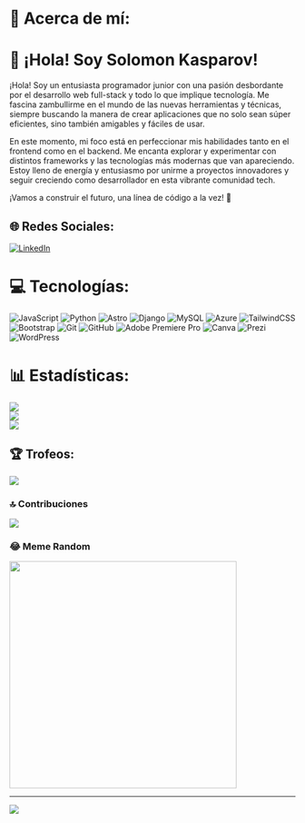 # 💫 Acerca de mí:

<h1>👋 ¡Hola! Soy Solomon Kasparov!</h1>
¡Hola! Soy un entusiasta programador junior con una pasión desbordante por el desarrollo web full-stack y todo lo que implique tecnología. Me fascina zambullirme en el mundo de las nuevas herramientas y técnicas, siempre buscando la manera de crear aplicaciones que no solo sean súper eficientes, sino también amigables y fáciles de usar.


En este momento, mi foco está en perfeccionar mis habilidades tanto en el frontend como en el backend. Me encanta explorar y experimentar con distintos frameworks y las tecnologías más modernas que van apareciendo. Estoy lleno de energía y entusiasmo por unirme a proyectos innovadores y seguir creciendo como desarrollador en esta vibrante comunidad tech.

¡Vamos a construir el futuro, una línea de código a la vez! 🚀

## 🌐 Redes Sociales:
[![LinkedIn](https://img.shields.io/badge/LinkedIn-%230077B5.svg?logo=linkedin&logoColor=white)](https://www.linkedin.com/in/solomon-kasparov/)


# 💻 Tecnologías:
![JavaScript](https://img.shields.io/badge/javascript-%23323330.svg?style=for-the-badge&logo=javascript&logoColor=%23F7DF1E) ![Python](https://img.shields.io/badge/python-3670A0?style=for-the-badge&logo=python&logoColor=ffdd54) ![Astro](https://img.shields.io/badge/astro-%232C2052.svg?style=for-the-badge&logo=astro&logoColor=white) ![Django](https://img.shields.io/badge/django-%23092E20.svg?style=for-the-badge&logo=django&logoColor=white) ![MySQL](https://img.shields.io/badge/mysql-4479A1.svg?style=for-the-badge&logo=mysql&logoColor=white) ![Azure](https://img.shields.io/badge/azure-%230072C6.svg?style=for-the-badge&logo=microsoftazure&logoColor=white) ![TailwindCSS](https://img.shields.io/badge/tailwindcss-%2338B2AC.svg?style=for-the-badge&logo=tailwind-css&logoColor=white) ![Bootstrap](https://img.shields.io/badge/bootstrap-%238511FA.svg?style=for-the-badge&logo=bootstrap&logoColor=white) ![Git](https://img.shields.io/badge/git-%23F05033.svg?style=for-the-badge&logo=git&logoColor=white) ![GitHub](https://img.shields.io/badge/github-%23121011.svg?style=for-the-badge&logo=github&logoColor=white) ![Adobe Premiere Pro](https://img.shields.io/badge/Adobe%20Premiere%20Pro-9999FF.svg?style=for-the-badge&logo=Adobe%20Premiere%20Pro&logoColor=white) ![Canva](https://img.shields.io/badge/Canva-%2300C4CC.svg?style=for-the-badge&logo=Canva&logoColor=white) ![Prezi](https://img.shields.io/badge/Prezi-%23000000.svg?style=for-the-badge&logo=Prezi&logoColor=white) ![WordPress](https://img.shields.io/badge/WordPress-%23117AC9.svg?style=for-the-badge&logo=WordPress&logoColor=white)
# 📊 Estadísticas:
![](https://github-readme-stats.vercel.app/api?username=sk20011&theme=midnight-purple&hide_border=false&include_all_commits=true&count_private=true)<br/>
![](https://github-readme-streak-stats.herokuapp.com/?user=sk20011&theme=midnight-purple&hide_border=false)<br/>
![](https://github-readme-stats.vercel.app/api/top-langs/?username=sk20011&theme=midnight-purple&hide_border=false&include_all_commits=true&count_private=true&layout=compact)

## 🏆 Trofeos:
![](https://github-profile-trophy.vercel.app/?username=sk20011&theme=radical&no-frame=false&no-bg=false&margin-w=4)

### 🔝 Contribuciones
![](https://github-contributor-stats.vercel.app/api?username=sk20011&limit=5&theme=radical&combine_all_yearly_contributions=true)

### 😂 Meme Random
<img src='https://media.licdn.com/dms/image/C5622AQHeckC9uz2JHQ/feedshare-shrink_2048_1536/0/1661961812340?e=2147483647&v=beta&t=WUoIJvDHfN2MdjE2Ort0kDoFap38njNWqFabBHbo5EQ' style="height: 400px;"/>

---
[![](https://visitcount.itsvg.in/api?id=sk20011&icon=0&color=0)](https://visitcount.itsvg.in)

<!-- Proudly created with GPRM ( https://gprm.itsvg.in ) -->
